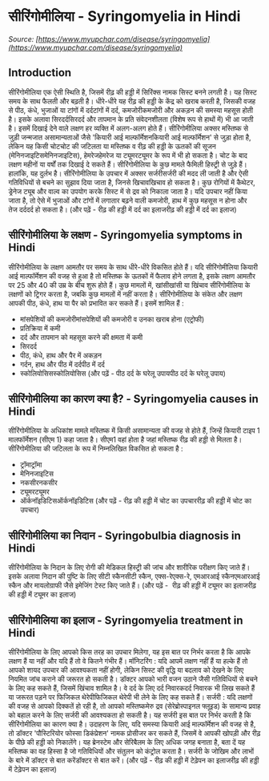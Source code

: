 # सीरिंगोमीलिया - Syringomyelia in Hindi
_Source: [https://www.myupchar.com/disease/syringomyelia](https://www.myupchar.com/disease/syringomyelia)_

## Introduction
सीरिंगोमीलिया एक ऐसी स्थिति है, जिसमें रीढ़ की हड्डी में सिरिंक्स नामक सिस्ट बनने लगती है। यह सिस्ट समय के साथ फैलती और बढ़ती है। धीरे-धीरे यह रीढ़ की हड्डी के केंद्र को खराब करती है, जिसकी वजह से पीठ, कंधे, भुजाओं या टांगों में दर्दटांगों में दर्द, कमजोरीकमजोरी और अकड़न की समस्या महसूस होती है। इसके अलावा सिरदर्दसिरदर्द और तापमान के प्रति संवेदनशीलता (विशेष रूप से हाथों में) भी आ जाती है। इसमें दिखाई देने वाले लक्षण हर व्यक्ति में अलग-अलग होते हैं। सीरिंगोमीलिया अक्सर मस्तिष्क से जुड़ी जन्मजात असामान्यताओं जैसे 'कियारी आई माल्फॉर्मेशनकियारी आई माल्फॉर्मेशन' से जुड़ा होता है, लेकिन यह किसी चोटचोट की जटिलता या मस्तिष्क व रीढ़ की हड्डी के ऊतकों की सूजन (मेनिनजाइटिसमेनिनजाइटिस), हेमरेजहेमरेज या ट्यूमरट्यूमर के रूप में भी हो सकता है। चोट के बाद लक्षण महीनों या वर्षों तक दिखाई दे सकते हैं। सीरिंगोमीलिया के कुछ मामले फैमिली हिस्ट्री से जुड़े हैं। हालांकि, यह दुर्लभ है।
सीरिंगोमीलिया के उपचार में अक्सर सर्जरीसर्जरी की मदद ली जाती है और ऐसी गतिविधियों से बचने का सुझाव दिया जाता है, जिनसे खिचावखिचाव हो सकता है। कुछ रोगियों में कैथेटर, ड्रेनेज ट्यूब और वाल्व का उपयोग करके सिस्ट में से द्रव को निकाला जाता है। यदि उपचार नहीं किया जाता है, तो ऐसे में भुजाओं और टांगों में लगातार बढ़ने वाली कमजोरी, हाथ में कुछ महसूस न होना और तेज दर्ददर्द हो सकता है।
(और पढ़ें - रीढ़ की हड्डी में दर्द का इलाजरीढ़ की हड्डी में दर्द का इलाज)

## सीरिंगोमीलिया के लक्षण - Syringomyelia symptoms in Hindi
सीरिंगोमीलिया के लक्षण आमतौर पर समय के साथ धीरे-धीरे विकसित होते हैं। यदि सीरिंगोमीलिया कियारी आई माल्फॉर्मेशन की वजह से हुआ है तो मस्तिष्क के ऊतकों में फैलाव होने लगता है, इसके लक्षण आमतौर पर 25 और 40 की उम्र के बीच शुरू होते हैं।
कुछ मामलों में, खांसीखांसी या खिंचाव सीरिंगोमीलिया के लक्षणों को ट्रिगर करता है, जबकि कुछ मामलों में नहीं करता है। सीरिंगोमीलिया के संकेत और लक्षण आपकी पीठ, कंधे, हाथ या पैर को प्रभावित कर सकते हैं। इसमें शामिल हैं :
- मांसपेशियों की कमजोरीमांसपेशियों की कमजोरी व उनका खराब होना (एट्रोफी)
- प्रतिक्रिया में कमी
- दर्द और तापमान को महसूस करने की क्षमता में कमी
- सिरदर्द
- पीठ, कंधे, हाथ और पैर में अकड़न
- गर्दन, हाथ और पीठ में दर्दपीठ में दर्द
- स्कोलियोसिसस्कोलियोसिस
(और पढ़ें - पीठ दर्द के घरेलू उपायपीठ दर्द के घरेलू उपाय)

## सीरिंगोमीलिया का कारण क्या है? - Syringomyelia causes in Hindi
सीरिंगोमीलिया के अधिकांश मामले मस्तिष्क में किसी असामान्यता की वजह से होते हैं, जिन्हें कियारी टाइप 1 मालफॉर्मेशन (सीएम 1) कहा जाता है। सीएम1 वहां होता है जहां मस्तिष्क रीढ़ की हड्डी से मिलता है।
सीरिंगोमीलिया की जटिलता के रूप में निम्नलिखित विकसित हो सकता है :
- ट्रॉमाट्रॉमा
- मेनिनजाइटिस
- नकसीरनकसीर
- ट्यूमरट्यूमर
- ऑर्कनॉइडिटिसऑर्कनॉइडिटिस
(और पढ़ें - रीढ़ की हड्डी में चोट का उपचाररीढ़ की हड्डी में चोट का उपचार)

## सीरिंगोमीलिया का निदान - Syringobulbia diagnosis in Hindi
सीरिंगोमीलिया के निदान के लिए रोगी की मेडिकल हिस्ट्री की जांच और शारीरिक परीक्षण किए जाते हैं। इसके अलावा निदान की पुष्टि के लिए सीटी स्कैनसीटी स्कैन, एक्स-रेएक्स-रे, एमआरआई स्कैनएमआरआई स्कैन और मायलोग्राफी जैसे इमेजिंग टेस्ट किए जाते हैं।
(और पढ़ें -  रीढ़ की हड्डी में ट्यूमर का इलाजरीढ़ की हड्डी में ट्यूमर का इलाज)

## सीरिंगोमीलिया का इलाज - Syringomyelia treatment in Hindi
सीरिंगोमीलिया के लिए आपको किस तरह का उपचार मिलेगा, यह इस बात पर निर्भर करता है कि आपके लक्षण हैं या नहीं और यदि हैं तो वे कितने गंभीर हैं।
मॉनिटरिंग : यदि आपमें लक्षण नहीं हैं या हल्के हैं तो आपको शायद उपचार की आवश्यकता नहीं होगी, लेकिन सिस्ट की वृद्धि या बदलाव को देखने के लिए नियमित जांच कराने की जरूरत हो सकती है। डॉक्टर आपको भारी वजन उठाने जैसी गतिविधियों से बचने के लिए कह सकते हैं, जिसमें खिंचाव शामिल है। वे दर्द के लिए दर्द निवारकदर्द निवारक भी लिख सकते हैं या जरूरत पड़ने पर फिजिकल थेरेपीफिजिकल थेरेपी भी लेने के लिए कह सकते हैं।
सर्जरी : यदि लक्षणों की वजह से आपको दिक्कतें हो रही है, तो आपको मस्तिष्कमेरु द्रव (सेरेब्रोस्पाइनल फ्लूइड) के सामान्य प्रवाह को बहाल करने के लिए सर्जरी की आवश्यकता हो सकती है। यह सर्जरी इस बात पर निर्भर करती है कि सीरिंगोमीलिया का कारण क्या है। उदाहरण के लिए, यदि समस्या कियारी आई माल्फॉर्मेशन की वजह से है, तो डॉक्टर 'पौस्टिरियोर फोस्सा डिकंप्रेशन' नामक प्रोसीजर कर सकते हैं, जिसमें वे आपकी खोपड़ी और रीढ़ के पीछे की हड्डी को निकालेंगे। यह ब्रेनस्टेम और सेरिबैलम के लिए अधिक जगह बनाता है, बता दें यह मस्तिष्क का वह हिस्सा है जो गतिविधियों और संतुलन को कंट्रोल करता है। सर्जरी के जोखिम और लाभों के बारे में डॉक्टर से बात करेंडॉक्टर से बात करें।
(और पढ़ें - रीढ़ की हड्डी में टेढ़ेपन का इलाजरीढ़ की हड्डी में टेढ़ेपन का इलाज)

